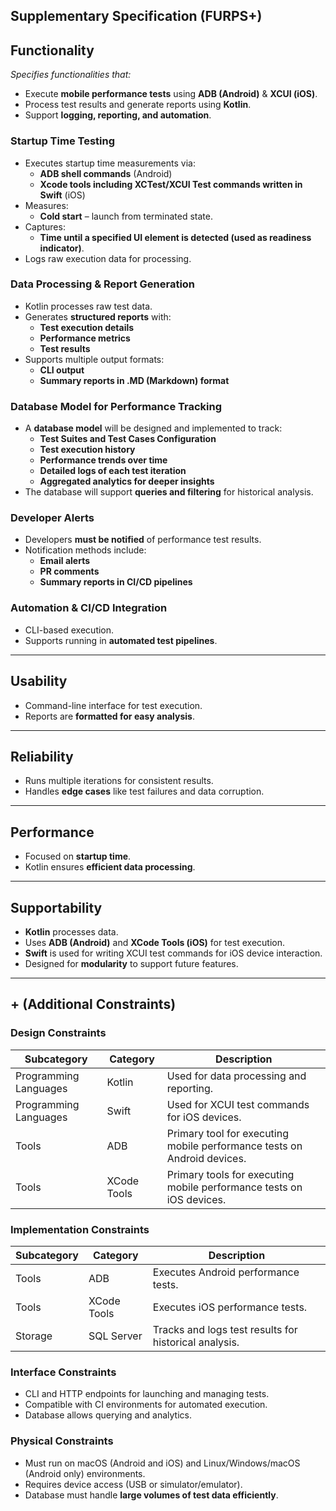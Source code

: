 ## Supplementary Specification (FURPS+)

## Functionality

_Specifies functionalities that:_

- Execute **mobile performance tests** using **ADB (Android)** & **XCUI (iOS)**.
- Process test results and generate reports using **Kotlin**.
- Support **logging, reporting, and automation**.

### **Startup Time Testing**
- Executes startup time measurements via:
  - **ADB shell commands** (Android)
  - **Xcode tools including XCTest/XCUI Test commands written in Swift** (iOS)
- Measures:
  - **Cold start** – launch from terminated state.
- Captures:
  - **Time until a specified UI element is detected (used as readiness indicator)**.
- Logs raw execution data for processing.

### **Data Processing & Report Generation**
- Kotlin processes raw test data.
- Generates **structured reports** with:
  - **Test execution details**
  - **Performance metrics**
  - **Test results**
- Supports multiple output formats:
  - **CLI output**
  - **Summary reports in .MD (Markdown) format**

### **Database Model for Performance Tracking**
- A **database model** will be designed and implemented to track:
  - **Test Suites and Test Cases Configuration**
  - **Test execution history**
  - **Performance trends over time**
  - **Detailed logs of each test iteration**
  - **Aggregated analytics for deeper insights**
- The database will support **queries and filtering** for historical analysis.

### **Developer Alerts**
- Developers **must be notified** of performance test results.
- Notification methods include:
  - **Email alerts**
  - **PR comments**
  - **Summary reports in CI/CD pipelines**

### **Automation & CI/CD Integration**
- CLI-based execution.
- Supports running in **automated test pipelines**.

---

## **Usability**
- Command-line interface for test execution.
- Reports are **formatted for easy analysis**.

---

## **Reliability**
- Runs multiple iterations for consistent results.
- Handles **edge cases** like test failures and data corruption.

---

## **Performance**
- Focused on **startup time**.
- Kotlin ensures **efficient data processing**.

---

## **Supportability**
- **Kotlin** processes data.
- Uses **ADB (Android)** and **XCode Tools (iOS)** for test execution.
- **Swift** is used for writing XCUI test commands for iOS device interaction.
- Designed for **modularity** to support future features.

---

## **+ (Additional Constraints)**

### **Design Constraints**
| Subcategory          | Category | Description                                   |
| -------------------- | -------- | --------------------------------------------- |
| Programming Languages | Kotlin   | Used for data processing and reporting.       |
| Programming Languages | Swift    | Used for XCUI test commands for iOS devices.  |
| Tools                | ADB | Primary tool for executing mobile performance tests on Android devices. |
| Tools                | XCode Tools | Primary tools for executing mobile performance tests on iOS devices. |

### **Implementation Constraints**
| Subcategory | Category | Description                                   |
| ----------- | -------- | --------------------------------------------- |
| Tools       | ADB      | Executes Android performance tests.           |
| Tools       | XCode Tools | Executes iOS performance tests.               |
| Storage     | SQL Server | Tracks and logs test results for historical analysis. |

### **Interface Constraints**
- CLI and HTTP endpoints for launching and managing tests.
- Compatible with CI environments for automated execution.
- Database allows querying and analytics.

### **Physical Constraints**
- Must run on macOS (Android and iOS) and Linux/Windows/macOS (Android only) environments.
- Requires device access (USB or simulator/emulator).
- Database must handle **large volumes of test data efficiently**.